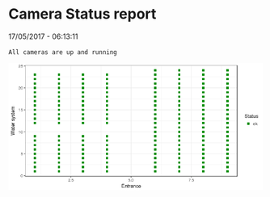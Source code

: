 Camera Status report
================
17/05/2017 - 06:13:11

    All cameras are up and running

![](camreport_files/figure-markdown_github/unnamed-chunk-2-1.png)
